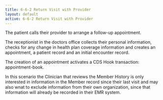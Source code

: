 ```yaml
---
title: 6-6-2 Return Visit with Provider
layout: default
active: 6-6-2 Return Visit with Provider
---
```


The patient calls their provider to arrange a follow-up appointment.

The receptionist in the doctors office collects their personal information, checks for any change in health plan coverage information and creates an appointment, a patient record and an initial encounter record.  

The creation of an appointment activates a CDS Hook transaction: appointment-book. 

In this scenario the Clinician that reviews the Member History is only interested in information in the Member record since their last visit and may also wnat to exclude information from their own organization, since that information will already be recorded in their EMR system.


